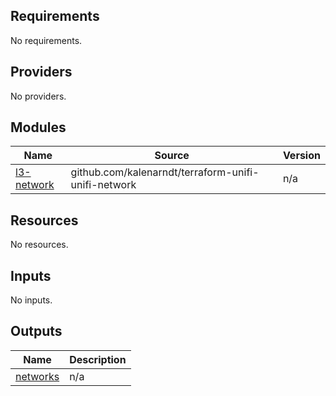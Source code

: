 <!-- BEGIN_TF_DOCS -->
## Requirements

No requirements.

## Providers

No providers.

## Modules

| Name | Source | Version |
|------|--------|---------|
| <a name="module_l3-network"></a> [l3-network](#module\_l3-network) | github.com/kalenarndt/terraform-unifi-unifi-network | n/a |

## Resources

No resources.

## Inputs

No inputs.

## Outputs

| Name | Description |
|------|-------------|
| <a name="output_networks"></a> [networks](#output\_networks) | n/a |
<!-- END_TF_DOCS -->